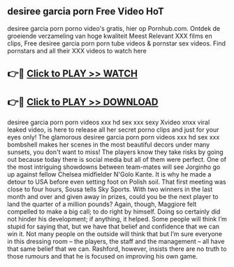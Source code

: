 ## desiree garcia porn Free Video HoT 

desiree garcia porn porno video's gratis, hier op Pornhub.com. Ontdek de groeiende verzameling van hoge kwaliteit Meest Relevant XXX films en clips,
Free desiree garcia porn porn tube videos & pornstar sex videos. Find pornstars and all their XXX videos to watch here


## 👉🔴 [Click to PLAY >> WATCH](http://us.freeplayer.one?title=desiree_garcia_porn&ref=16D)

## 👉🔴 [Click to PLAY >> DOWNLOAD](http://us.freeplayer.one?title=desiree_garcia_porn&ref=16D)


desiree garcia porn porn videos xxx hd sex xxx sexy Xvideo xnxx viral leaked video, is here to release all her secret porno clips and just for your eyes only! The glamorous desiree garcia porn porn videos xxx hd sex xxx bombshell makes her scenes in the most beautiful decors under many sunsets, you don't want to miss! The players know they take risks by going out because today there is social media but all of them were perfect. One of the most intriguing showdowns between team-mates will see Jorginho go up against fellow Chelsea midfielder N'Golo Kante. It is why he made a detour to USA before even setting foot on Polish soil. That first meeting was close to four hours, Sousa tells Sky Sports. With two winners in the last month and over and given away in prizes, could you be the next player to land the quarter of a million pounds? Again, though, Maggiore felt compelled to make a big call; to do right by himself. Doing so certainly did not hinder his development; if anything, it helped. Some people will think I’m stupid for saying that, but we have that belief and confidence that we can win it. Not many people on the outside will think that but I’m sure everyone in this dressing room – the players, the staff and the management – all have that same belief that we can. Rashford, however, insists there are no truth to those rumours and that he is focused on improving his own game.